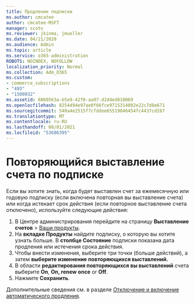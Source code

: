 ```yaml
---
title: Продление подписки
ms.author: cmcatee
author: cmcatee-MSFT
manager: scotv
ms.reviewer: jkinma, jmueller
ms.date: 04/21/2020
ms.audience: Admin
ms.topic: article
ms.service: o365-administration
ROBOTS: NOINDEX, NOFOLLOW
localization_priority: Normal
ms.collection: Adm_O365
ms.custom:
- commerce_subscriptions
- "493"
- "1500032"
ms.assetid: 6860563a-b5e9-42f0-aa97-d2d4ed810069
ms.openlocfilehash: 8254494e97ae0f66fce9715314802e22c7d8e671
ms.sourcegitcommit: 540a4e2515f7cfddee65519046454fc4437cd287
ms.translationtype: MT
ms.contentlocale: ru-RU
ms.lasthandoff: 08/01/2021
ms.locfileid: "53686395"
---
```

# <a name="subscription-recurring-billing"></a>Повторяющийся выставление счета по подписке

Если вы хотите знать, когда будет выставлен счет за  ежемесячную или годовую подписку  (если включена повторная вы выставление счета) или когда истекает срок действия (если повторное выставление счета отключено), используйте следующие действия:
  
1. В Центре администрирования перейдите на страницу **Выставление счетов** \> [Ваши продукты](https://go.microsoft.com/fwlink/p/?linkid=842054).
2. На **вкладке Продукты** найдите подписку, о которую вы хотите узнать больше. В **столбце Состояние** подписки показана дата продления или истечения срока действия.
3. Чтобы внести изменения, выберите три точки (больше действий), а затем **выберите изменение повторяющихся выставлений.**
4. В области **редактирования повторяющихся вы выставлений** счета выберите **On**, **On, renew once** or **Off**.
5. Нажмите **Сохранить**.

Дополнительные сведения см. в разделе [Отключение и включение автоматического продления](/microsoft-365/commerce/subscriptions/renew-your-subscription).